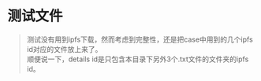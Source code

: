 # 测试文件  
> 测试没有用到ipfs下载，然而考虑到完整性，还是把case中用到的几个ipfs id对应的文件放上来了。  
顺便说一下，details id是只包含本目录下另外3个.txt文件的文件夹的ipfs id。  
 